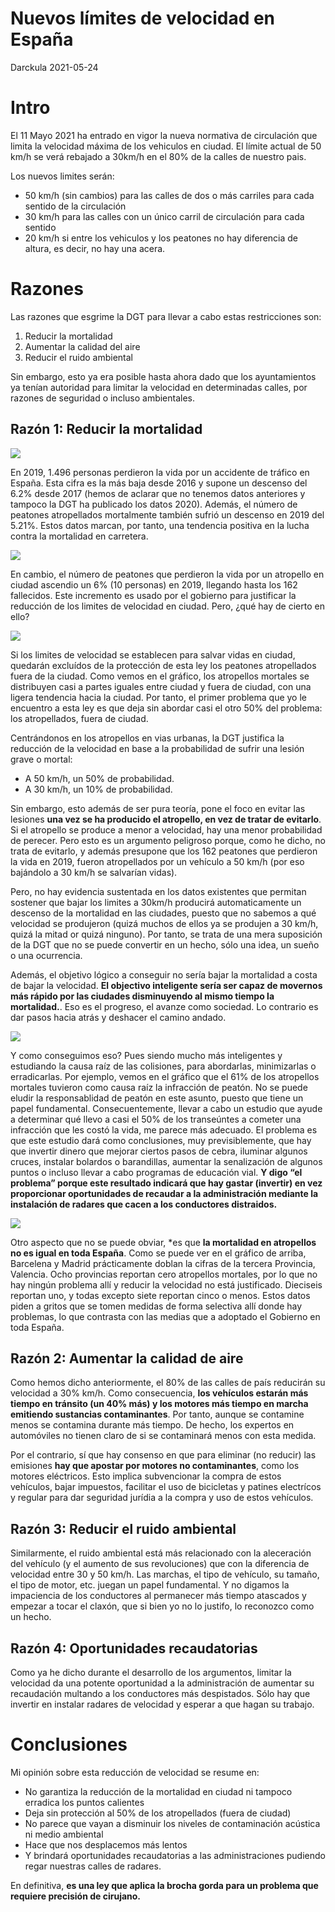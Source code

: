 Nuevos límites de velocidad en España
================
Darckula
2021-05-24

# Intro

El 11 Mayo 2021 ha entrado en vigor la nueva normativa de circulación
que limita la velocidad máxima de los vehiculos en ciudad. El límite
actual de 50 km/h se verá rebajado a 30km/h en el 80% de la calles de
nuestro pais.

Los nuevos limites serán:

-   50 km/h (sin cambios) para las calles de dos o más carriles para
    cada sentido de la circulación
-   30 km/h para las calles con un único carril de circulación para cada
    sentido
-   20 km/h si entre los vehiculos y los peatones no hay diferencia de
    altura, es decir, no hay una acera.

# Razones

Las razones que esgrime la DGT para llevar a cabo estas restricciones
son:

1.  Reducir la mortalidad
2.  Aumentar la calidad del aire
3.  Reducir el ruido ambiental

Sin embargo, esto ya era posible hasta ahora dado que los ayuntamientos
ya tenían autoridad para limitar la velocidad en determinadas calles,
por razones de seguridad o incluso ambientales.

## Razón 1: Reducir la mortalidad

![](../charts/unnamed-chunk-1-1.png)<!-- -->

En 2019, 1.496 personas perdieron la vida por un accidente de tráfico en
España. Esta cifra es la más baja desde 2016 y supone un descenso del
6.2% desde 2017 (hemos de aclarar que no tenemos datos anteriores y
tampoco la DGT ha publicado los datos 2020). Además, el número de
peatones atropellados mortalmente también sufrió un descenso en 2019 del
5.21%. Estos datos marcan, por tanto, una tendencia positiva en la lucha
contra la mortalidad en carretera.

![](../charts/unnamed-chunk-2-1.png)<!-- -->

En cambio, el número de peatones que perdieron la vida por un atropello
en ciudad ascendio un 6% (10 personas) en 2019, llegando hasta los 162
fallecidos. Este incremento es usado por el gobierno para justificar la
reducción de los limites de velocidad en ciudad. Pero, ¿qué hay de
cierto en ello?

![](../charts/unnamed-chunk-3-1.png)<!-- -->

Si los limites de velocidad se establecen para salvar vidas en ciudad,
quedarán excluídos de la protección de esta ley los peatones
atropellados fuera de la ciudad. Como vemos en el gráfico, los
atropellos mortales se distribuyen casi a partes iguales entre ciudad y
fuera de ciudad, con una ligera tendencia hacia la ciudad. Por tanto, el
primer problema que yo le encuentro a esta ley es que deja sin abordar
casi el otro 50% del problema: los atropellados, fuera de ciudad.

Centrándonos en los atropellos en vias urbanas, la DGT justifica la
reducción de la velocidad en base a la probabilidad de sufrir una lesión
grave o mortal:

-   A 50 km/h, un 50% de probabilidad.
-   A 30 km/h, un 10% de probabilidad.

Sin embargo, esto además de ser pura teoría, pone el foco en evitar las
lesiones **una vez se ha producido el atropello, en vez de tratar de
evitarlo**. Si el atropello se produce a menor a velocidad, hay una
menor probabilidad de perecer. Pero esto es un argumento peligroso
porque, como he dicho, no trata de evitarlo, y además presupone que los
162 peatones que perdieron la vida en 2019, fueron atropellados por un
vehículo a 50 km/h (por eso bajándolo a 30 km/h se salvarían vidas).

Pero, no hay evidencia sustentada en los datos existentes que permitan
sostener que bajar los limites a 30km/h producirá automaticamente un
descenso de la mortalidad en las ciudades, puesto que no sabemos a qué
velocidad se produjeron (quizá muchos de ellos ya se produjen a 30 km/h,
quizá la mitad or quizá ninguno). Por tanto, se trata de una mera
suposición de la DGT que no se puede convertir en un hecho, sólo una
idea, un sueño o una ocurrencia.

Además, el objetivo lógico a conseguir no sería bajar la mortalidad a
costa de bajar la velocidad. **El objectivo inteligente sería ser capaz
de movernos más rápido por las ciudades disminuyendo al mismo tiempo la
mortalidad.**. Eso es el progreso, el avanze como sociedad. Lo contrario
es dar pasos hacia atrás y deshacer el camino andado.

![](../charts/unnamed-chunk-4-1.png)<!-- -->

Y como conseguimos eso? Pues siendo mucho más inteligentes y estudiando
la causa raíz de las colisiones, para abordarlas, minimizarlas o
erradicarlas. Por ejemplo, vemos en el gráfico que el 61% de los
atropellos mortales tuvieron como causa raíz la infracción de peatón. No
se puede eludir la responsablidad de peatón en este asunto, puesto que
tiene un papel fundamental. Consecuentemente, llevar a cabo un estudio
que ayude a determinar qué llevo a casi el 50% de los transeúntes a
cometer una infracción que les costó la vida, me parece más adecuado. El
problema es que este estudio dará como conclusiones, muy
previsiblemente, que hay que invertir dinero que mejorar ciertos pasos
de cebra, iluminar algunos cruces, instalar bolardos o barandillas,
aumentar la senalización de algunos puntos o incluso llevar a cabo
programas de educación vial. **Y digo “el problema” porque este
resultado indicará que hay gastar (invertir) en vez proporcionar
oportunidades de recaudar a la administración mediante la instalación de
radares que cacen a los conductores distraidos.**

![](../charts/unnamed-chunk-5-1.png)<!-- -->

Otro aspecto que no se puede obviar, \*es que **la mortalidad en
atropellos no es igual en toda España**. Como se puede ver en el gráfico
de arriba, Barcelena y Madrid prácticamente doblan la cifras de la
tercera Provincia, Valencia. Ocho provincias reportan cero atropellos
mortales, por lo que no hay ningún problema allí y reducir la velocidad
no está justificado. Dieciseis reportan uno, y todas excepto siete
reportan cinco o menos. Estos datos piden a gritos que se tomen medidas
de forma selectiva allí donde hay problemas, lo que contrasta con las
medias que a adoptado el Gobierno en toda España.

## Razón 2: Aumentar la calidad de aire

Como hemos dicho anteriormente, el 80% de las calles de país reducirán
su velocidad a 30% km/h. Como consecuencia, **los vehículos estarán más
tiempo en tránsito (un 40% más) y los motores más tiempo en marcha
emitiendo sustancias contaminantes**. Por tanto, aunque se contamine
menos se contamina durante más tiempo. De hecho, los expertos en
automóviles no tienen claro de si se contaminará menos con esta medida.

Por el contrario, sí que hay consenso en que para eliminar (no reducir)
las emisiones **hay que apostar por motores no contaminantes**, como los
motores eléctricos. Esto implica subvencionar la compra de estos
vehículos, bajar impuestos, facilitar el uso de bicicletas y patines
electrícos y regular para dar seguridad jurídia a la compra y uso de
estos vehículos.

## Razón 3: Reducir el ruido ambiental

Similarmente, el ruido ambiental está más relacionado con la aleceración
del vehículo (y el aumento de sus revoluciones) que con la diferencia de
velocidad entre 30 y 50 km/h. Las marchas, el tipo de vehículo, su
tamaño, el tipo de motor, etc. juegan un papel fundamental. Y no digamos
la impaciencia de los conductores al permanecer más tiempo atascados y
empezar a tocar el claxón, que si bien yo no lo justifo, lo reconozco
como un hecho.

## Razón 4: Oportunidades recaudatorias

Como ya he dicho durante el desarrollo de los argumentos, limitar la
velocidad da una potente oportunidad a la administración de aumentar su
recaudación multando a los conductores más despistados. Sólo hay que
invertir en instalar radares de velocidad y esperar a que hagan su
trabajo.

# Conclusiones

Mi opinión sobre esta reducción de velocidad se resume en:

-   No garantiza la reducción de la mortalidad en ciudad ni tampoco
    erradica los puntos calientes
-   Deja sin protección al 50% de los atropellados (fuera de ciudad)
-   No parece que vayan a disminuir los niveles de contaminación
    acústica ni medio ambiental
-   Hace que nos desplacemos más lentos
-   Y brindará oportunidades recaudatorias a las administraciones
    pudiendo regar nuestras calles de radares.

En definitiva, **es una ley que aplica la brocha gorda para un problema
que requiere precisión de cirujano.**
